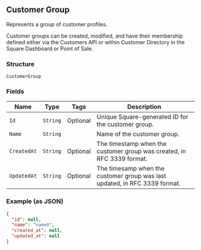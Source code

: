 ## Customer Group

Represents a group of customer profiles. 

Customer groups can be created, modified, and have their membership defined either via 
the Customers API or within Customer Directory in the Square Dashboard or Point of Sale.

### Structure

`CustomerGroup`

### Fields

| Name | Type | Tags | Description |
|  --- | --- | --- | --- |
| `Id` | `String` | Optional | Unique Square-generated ID for the customer group. |
| `Name` | `String` |  | Name of the customer group. |
| `CreatedAt` | `String` | Optional | The timestamp when the customer group was created, in RFC 3339 format. |
| `UpdatedAt` | `String` | Optional | The timesamp when the customer group was last updated, in RFC 3339 format. |

### Example (as JSON)

```json
{
  "id": null,
  "name": "name0",
  "created_at": null,
  "updated_at": null
}
```

